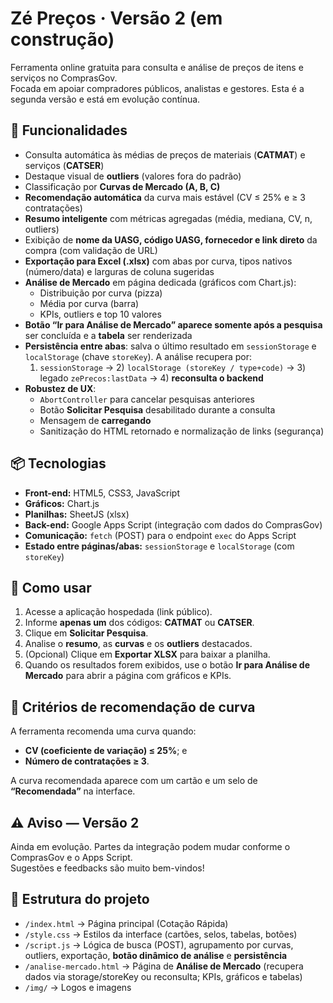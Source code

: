 # Zé Preços · Versão 2 (em construção)

Ferramenta online gratuita para consulta e análise de preços de itens e serviços no ComprasGov.  
Focada em apoiar compradores públicos, analistas e gestores. Esta é a segunda versão e está em evolução contínua.

## 🚀 Funcionalidades
- Consulta automática às médias de preços de materiais (**CATMAT**) e serviços (**CATSER**)
- Destaque visual de **outliers** (valores fora do padrão)
- Classificação por **Curvas de Mercado (A, B, C)**
- **Recomendação automática** da curva mais estável (CV ≤ 25% e ≥ 3 contratações)
- **Resumo inteligente** com métricas agregadas (média, mediana, CV, n, outliers)
- Exibição de **nome da UASG, código UASG, fornecedor e link direto** da compra (com validação de URL)
- **Exportação para Excel (.xlsx)** com abas por curva, tipos nativos (número/data) e larguras de coluna sugeridas
- **Análise de Mercado** em página dedicada (gráficos com Chart.js):
  - Distribuição por curva (pizza)
  - Média por curva (barra)
  - KPIs, outliers e top 10 valores
- **Botão “Ir para Análise de Mercado” aparece somente após a pesquisa** ser concluída e a **tabela** ser renderizada
- **Persistência entre abas**: salva o último resultado em `sessionStorage` e `localStorage` (chave `storeKey`). A análise recupera por:
  1) `sessionStorage` → 2) `localStorage (storeKey / type+code)` → 3) legado `zePrecos:lastData` → 4) **reconsulta o backend**
- **Robustez de UX**:
  - `AbortController` para cancelar pesquisas anteriores
  - Botão **Solicitar Pesquisa** desabilitado durante a consulta
  - Mensagem de **carregando**
  - Sanitização do HTML retornado e normalização de links (segurança)

## 📦 Tecnologias
- **Front-end:** HTML5, CSS3, JavaScript
- **Gráficos:** Chart.js
- **Planilhas:** SheetJS (xlsx)
- **Back-end:** Google Apps Script (integração com dados do ComprasGov)
- **Comunicação:** `fetch` (POST) para o endpoint `exec` do Apps Script
- **Estado entre páginas/abas:** `sessionStorage` e `localStorage` (com `storeKey`)

## 📄 Como usar
1. Acesse a aplicação hospedada (link público).
2. Informe **apenas um** dos códigos: **CATMAT** ou **CATSER**.
3. Clique em **Solicitar Pesquisa**.
4. Analise o **resumo**, as **curvas** e os **outliers** destacados.
5. (Opcional) Clique em **Exportar XLSX** para baixar a planilha.
6. Quando os resultados forem exibidos, use o botão **Ir para Análise de Mercado** para abrir a página com gráficos e KPIs.

## 📝 Critérios de recomendação de curva
A ferramenta recomenda uma curva quando:
- **CV (coeficiente de variação) ≤ 25%**; e
- **Número de contratações ≥ 3**.

A curva recomendada aparece com um cartão e um selo de **“Recomendada”** na interface.

## ⚠️ Aviso — Versão 2
Ainda em evolução. Partes da integração podem mudar conforme o ComprasGov e o Apps Script.  
Sugestões e feedbacks são muito bem-vindos!

## 📂 Estrutura do projeto
- `/index.html` → Página principal (Cotação Rápida)
- `/style.css` → Estilos da interface (cartões, selos, tabelas, botões)
- `/script.js` → Lógica de busca (POST), agrupamento por curvas, outliers, exportação, **botão dinâmico de análise** e **persistência**
- `/analise-mercado.html` → Página de **Análise de Mercado** (recupera dados via storage/storeKey ou reconsulta; KPIs, gráficos e tabelas)
- `/img/` → Logos e imagens
